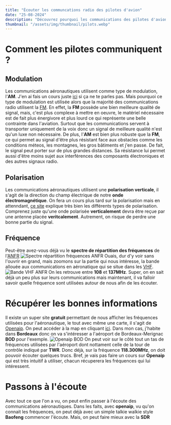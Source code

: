 ```yaml
---
title: "Écouter les communcations radio des pilotes d'avion"
date: "25-08-2024"
description: "Découvrez pourquoi les communications des pilotes d'avions utilisent la modulation d'amplitude et comment on peut les écouter ave cun récepteur SDR"
thumbnail: "/assets/img/thumbnail/pilots.webp"
---
```

# Comment les pilotes communiquent ?
## Modulation 
Les communications aéronautiques utilisent comme type de modulation, l'**AM**. J'en ai fais un cours juste [ici](../Basics/modulation.html) si ça ne te parles pas. Mais pourquoi ce type de modulation est utilisée alors que la majorité des communications radio utilisent la [FM](https://fr.wikipedia.org/wiki/Modulation_de_fréquence#:~:text=En%20modulation%20de%20fréquence%2C%20l,(atténuation%20et%20bruit%20importants).).
En effet, la **FM** possède une bien meilleure qualité de signal, mais, c'est plus complexe à mettre en oeuvre, le matériel nécessaire est de fait plus énergivore et plus lourd ce qui représente une belle contrainte dans l'aviation. Surtout que les communications servent à transporter uniquement de la voix donc un signal de meilleure qualité n'est qu'un luxe non nécessaire.
De plus, l'**AM** est bien plus robuste que la **FM**, ce qui permet au signal d'être plus résistant face aux obstacles comme les conditions méteos, les montagnes, les gros bâtiments et j'en passe. De fait, le signal peut porter sur de plus grandes distances. 
Sa résistance lui permet aussi d'être moins sujet aux interférences des composants électroniques et des autres signaux radio. 

## Polarisation
Les communications aéronautiques utilisent une **polarisation verticale**, il s'agit de la direction du champ électrique de notre **onde électromagnétique**. On fera un cours plus tard sur la polarisation mais en attenndant, [ce site](https://culturesciencesphysique.ens-lyon.fr/ressource/simu-polarisation.xml) explique très bien les différents types de polarisation. Comprenez juste qu'une onde polarisée **verticalement** devra être reçue par une antenne placée **veritcalement**. Autrement, on risque de perdre une bonne partie du signal.


## Fréquence
Peut-être avez-vous déjà vu le **spectre de répartition des fréquences** de l'[ANFR](https://www.anfr.fr)
![Spectre répartition fréquences ANFR](../../../assets/img/pages/radio/sdr/pilots/pilots1.webp)
Ouais, dur d'y voir sans l'ouvrir en grand, mais zoomons sur la partie qui nous intéresse, la bande allouée aux communications en aéronatique qui se situe dans les [VHF](https://fr.wikipedia.org/wiki/Très_haute_fréquence).
![Bande VHF ANFR](../../../assets/img/pages/radio/sdr/pilots/pilots2.webp)
On les retrouve entre **108** et **137MHz**. 
Super, on en sait déjà un peu plus sur leurs communications mais maintenant, il va falloir savoir quelle fréquence sont utilisées autour de nous afin de les écouter.


# Récupérer les bonnes informations
Il existe un super site **gratuit** permettant de nous afficher les fréquences utilisées pour l'aéronautique, le tout avec même une carte, il s'agit de [Openaip](https://www.openaip.net). On peut accéder à la map en cliquant [ici](https://www.openaip.net/map).
Dans mon cas, j'habite dans **Bordeaux** donc on va s'intéresser a l'aéroport de Bordeaux-Merignac **BOD** pour l'exemple.
![Openaip BOD](../../../assets/img/pages/radio/sdr/pilots/pilots3.png)
On peut voir sur le côté tout un tas de fréquences utilisées par l'aéroport dont nottament celle de la tour de contrôle indiqué par **TWR**. Donc déjà, sur la fréquence **118.300MHz**, on doit pouvoir écouter quelques trucs.
Bref, je vais pas faire un cours sur **Openaip** qui est très intuitif à utiliser, chacun récuperera les fréquences qui lui intéressent.

# Passons à l'écoute
Avec tout ce que l'on a vu, on peut enfin passer à l'écoute des communications aéronautiques. Dans les faits, avec **openaip**, vu qu'on connait les fréquences, on peut déjà avec un simple talkie walkie style **Baofeng** commencer l'écoute. Mais, on peut faire mieux avec la **SDR** 